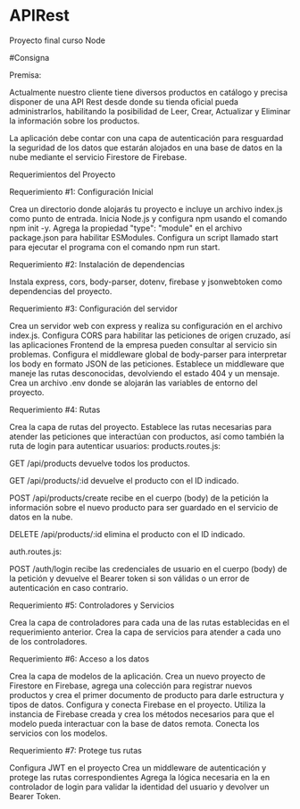 # APIRest
Proyecto final curso Node 

#Consigna 

Premisa:

Actualmente nuestro cliente tiene diversos productos en catálogo y precisa disponer de una API Rest desde donde su tienda oficial pueda administrarlos, habilitando la posibilidad de Leer, Crear, Actualizar y Eliminar la información sobre los productos.

La aplicación debe contar con una capa de autenticación para resguardad la seguridad de los datos que estarán alojados en una base de datos en la nube mediante el servicio Firestore de Firebase.

Requerimientos del Proyecto

Requerimiento #1: Configuración Inicial

Crea un directorio donde alojarás tu proyecto e incluye un archivo index.js como punto de entrada.
Inicia Node.js y configura npm usando el comando npm init -y.
Agrega la propiedad "type": "module" en el archivo package.json para habilitar ESModules.
Configura un script llamado start para ejecutar el programa con el comando npm run start.

Requerimiento #2: Instalación de dependencias

Instala express, cors, body-parser, dotenv, firebase y jsonwebtoken como dependencias del proyecto.

Requerimiento #3: Configuración del servidor

Crea un servidor web con express y realiza su configuración en el archivo index.js.
Configura CORS para habilitar las peticiones de origen cruzado, así las aplicaciones Frontend de la empresa pueden consultar al servicio sin problemas.
Configura el middleware global de body-parser para interpretar los body en formato JSON de las peticiones.
Establece un middleware que maneje las rutas desconocidas, devolviendo el estado 404 y un mensaje.
Crea un archivo .env donde se alojarán las variables de entorno del proyecto.

Requerimiento #4: Rutas

Crea la capa de rutas del proyecto.
Establece las rutas necesarias para atender las peticiones que interactúan con productos, así como también la ruta de login para autenticar usuarios:
products.routes.js:

GET /api/products devuelve todos los productos.

GET /api/products/:id devuelve el producto con el ID indicado.

POST /api/products/create recibe en el cuerpo (body) de la petición la información sobre el nuevo producto para ser guardado en el servicio de datos en la nube.

DELETE /api/products/:id elimina el producto con el ID indicado.

auth.routes.js:

POST /auth/login recibe las credenciales de usuario en el cuerpo (body) de la petición y devuelve el Bearer token si son válidas o un error de autenticación en caso contrario.

Requerimiento #5: Controladores y Servicios

Crea la capa de controladores para cada una de las rutas establecidas en el requerimiento anterior.
Crea la capa de servicios para atender a cada uno de los controladores.

Requerimiento #6: Acceso a los datos

Crea la capa de modelos de la aplicación.
Crea un nuevo proyecto de Firestore en Firebase, agrega una colección para registrar nuevos productos y crea el primer documento de producto para darle estructura y tipos de datos.
Configura y conecta Firebase en el proyecto.
Utiliza la instancia de Firebase creada y crea los métodos necesarios para que el modelo pueda interactuar con la base de datos remota.
Conecta los servicios con los modelos.

Requerimiento #7: Protege tus rutas

Configura JWT en el proyecto
Crea un middleware de autenticación y protege las rutas correspondientes
Agrega la lógica necesaria en la en controlador de login para validar la identidad del usuario y devolver un Bearer Token.
